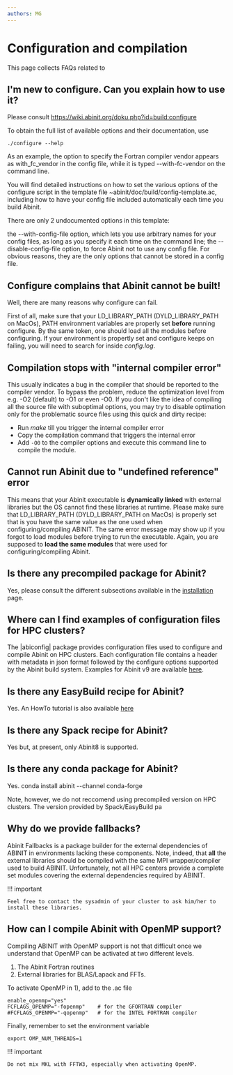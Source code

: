 ```yaml
---
authors: MG
---
```


# Configuration and compilation

This page collects FAQs related to

## I'm new to configure. Can you explain how to use it?

Please consult <https://wiki.abinit.org/doku.php?id=build:configure>

To obtain the full list of available options and their documentation, use

```
./configure --help
```

As an example, the option to specify the Fortran compiler vendor appears as with_fc_vendor in the config file,
while it is typed --with-fc-vendor on the command line.

You will find detailed instructions on how to set the various options of the configure script
in the template file ~abinit/doc/build/config-template.ac, including how to have your config file
included automatically each time you build Abinit.

There are only 2 undocumented options in this template:

the --with-config-file option, which lets you use arbitrary names for your config files,
as long as you specify it each time on the command line;
the --disable-config-file option, to force Abinit not to use any config file.
For obvious reasons, they are the only options that cannot be stored in a config file.

## Configure complains that Abinit cannot be built!

Well, there are many reasons why configure can fail.

First of all, make sure that your LD_LIBRARY_PATH (DYLD_LIBRARY_PATH on MacOs), PATH environment variables
are properly set **before** running configure.
By the same token, one should load all the modules before configuring.
If your environment is propertly set and configure keeps on failing, you will need to search 
for inside *config.log*.

## Compilation stops with "internal compiler error"

This usually indicates a bug in the compiler that should be reported to the compiler vendor.
To bypass the problem, reduce the optimization level from e.g. -O2 (default) to -O1 or even -O0.
If you don't like the idea of compiling all the source file with suboptimal options, you may try
to disable optimation only for the problematic source files using this quick and dirty recipe:

- Run *make* till you trigger the internal compiler error
- Copy the compilation command that triggers the internal error
- Add `-O0` to the compiler options and execute this command line to compile the module.

## Cannot run Abinit due to "undefined reference" error

This means that your Abinit executable is **dynamically linked** with external libraries
but the OS cannot find these libraries at runtime.
Please make sure that LD_LIBRARY_PATH (DYLD_LIBRARY_PATH on MacOs) is properly set that is you have
the same value as the one used when configuring/compiling ABINIT.
The same error message may show up if you forgot to load modules before trying to run the executable.
Again, you are supposed to **load the same modules** that were used for configuring/compiling Abinit.

## Is there any precompiled package for Abinit?

Yes, please consult the different subsections available in the [installation](/installation) page.

## Where can I find examples of configuration files for HPC clusters?

The |abiconfig| package provides configuration files used to configure and compile Abinit on HPC clusters.
Each configuration file contains a header with metadata in json format followed by the configure options
supported  by the Abinit build system.
Examples for Abinit v9 are available [here](https://github.com/abinit/abiconfig/tree/master/abiconfig/clusters).

## Is there any EasyBuild recipe for Abinit?

Yes. An HowTo tutorial is also available [here](/INSTALL_EasyBuild)

## Is there any Spack recipe for Abinit?

Yes but, at present, only Abinit8 is supported.

## Is there any conda package for Abinit?

Yes. conda install abinit --channel conda-forge

Note, however, we do not reccomend using precompiled version on HPC clusters.
The version provided by Spack/EasyBuild pa

## Why do we provide fallbacks?

Abinit Fallbacks is a package builder for the external dependencies of ABINIT in environments lacking these components.
Note, indeed, that **all** the external libraries should be compiled with the same MPI wrapper/compiler
used to build ABINIT.
Unfortunately, not all HPC centers provide a complete set modules covering the external dependencies required by ABINIT.
<!--
In the worst case scenario, the modules are available but they do not work properly
They do not provide full support for the advanced features of Abinit nor HPC-grade calculation capabilities.
They are designed to let developers quickly test new versions of these external dependencies in various situations
before proposing upgrades, as well as to allow end-users to run calculations on their favorite PCs.
In case some dependencies are missing on your computers,
Abinit provides fallback libraries that you can build and install from their sources before compiling Abinit itself.
-->

!!! important

    Feel free to contact the sysadmin of your cluster to ask him/her to install these libraries.

## How can I compile Abinit with OpenMP support?

Compiling ABINIT with OpenMP support is not that difficult once we understand that OpenMP can be activated
at two different levels.

1. The Abinit Fortran routines
2. External libraries for BLAS/Lapack and FFTs.

To activate OpenMP in 1), add to the .ac file

```
enable_openmp="yes"
FCFLAGS_OPENMP="-fopenmp"    # for the GFORTRAN compiler
#FCFLAGS_OPENMP="-qopenmp"   # for the INTEL FORTRAN compiler
```

Finally, remember to set the environment variable

```
export OMP_NUM_THREADS=1
```

!!! important

    Do not mix MKL with FFTW3, especially when activating OpenMP.

